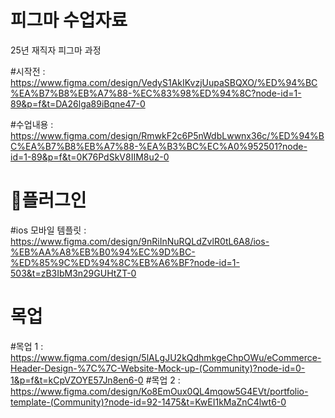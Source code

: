 # 피그마 수업자료
25년 재직자 피그마 과정

#시작전 : <a href="https://www.figma.com/design/VedyS1AkIKvzjUupaSBQXO/%ED%94%BC%EA%B7%B8%EB%A7%88-%EC%83%98%ED%94%8C?node-id=1-89&p=f&t=DA26lga89iBqne47-0" target="_blank">https://www.figma.com/design/VedyS1AkIKvzjUupaSBQXO/%ED%94%BC%EA%B7%B8%EB%A7%88-%EC%83%98%ED%94%8C?node-id=1-89&p=f&t=DA26lga89iBqne47-0</a>

#수업내용 : <a href="https://www.figma.com/design/RmwkF2c6P5nWdbLwwnx36c/%ED%94%BC%EA%B7%B8%EB%A7%88-%EA%B3%BC%EC%A0%952501?node-id=1-89&p=f&t=0K76PdSkV8IIM8u2-0" target="_blank">https://www.figma.com/design/RmwkF2c6P5nWdbLwwnx36c/%ED%94%BC%EA%B7%B8%EB%A7%88-%EA%B3%BC%EC%A0%952501?node-id=1-89&p=f&t=0K76PdSkV8IIM8u2-0</a>

# 🌹플러그인
#ios 모바일 템플릿 : https://www.figma.com/design/9nRiInNuRQLdZvlR0tL6A8/ios-%EB%AA%A8%EB%B0%94%EC%9D%BC-%ED%85%9C%ED%94%8C%EB%A6%BF?node-id=1-503&t=zB3IbM3n29GUHtZT-0

# 목업
#목업 1 : https://www.figma.com/design/5lALgJU2kQdhmkgeChpOWu/eCommerce-Header-Design-%7C%7C-Website-Mock-up-(Community)?node-id=0-1&p=f&t=kCpVZOYE57Jn8en6-0
#목업 2 : https://www.figma.com/design/Ko8EmOux0QL4mqow5G4EVt/portfolio-template-(Community)?node-id=92-1475&t=KwEI1kMaZnC4lwt6-0
